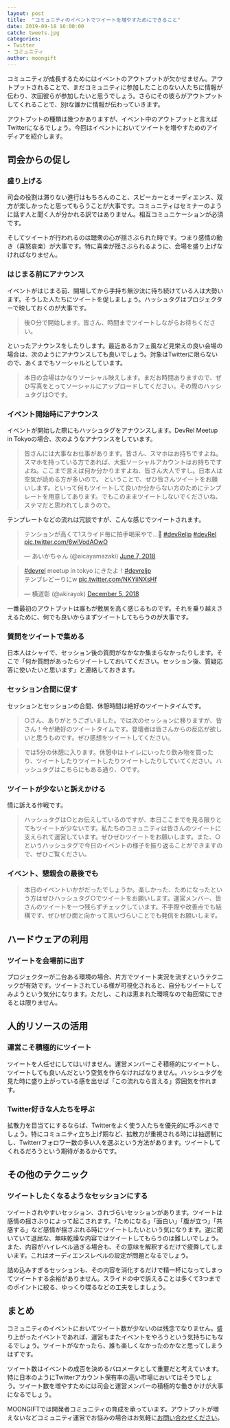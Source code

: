 ```yaml
---
layout: post
title:  "コミュニティのイベントでツイートを増やすためにできること"
date: 2019-09-18 16:00:00
catch: tweets.jpg
categories:
- Twitter
- コミュニティ
author: moongift
---
```


コミュニティが成長するためにはイベントのアウトプットが欠かせません。アウトプットされることで、まだコミュニティに参加したことのない人たちに情報が伝わり、次回彼らが参加したいと思うでしょう。さらにその彼らがアウトプットしてくれることで、別tな誰かに情報が伝わっていきます。

アウトプットの種類は幾つかありますが、イベント中のアウトプットと言えばTwitterになるでしょう。今回はイベントにおいてツイートを増やすためのアイディアを紹介します。

## 司会からの促し

### 盛り上げる

司会の役割は滞りない進行はもちろんのこと、スピーカーとオーディエンス、双方が楽しかったと思ってもらうことが大事です。コミュニティはセミナーのように話す人と聞く人が分かれる訳ではありません。相互コミュニケーションが必須です。

そしてツイートが行われるのは聴衆の心が揺さぶられた時です。つまり感情の動き（喜怒哀楽）が大事です。特に喜楽が揺さぶられるように、会場を盛り上げなければなりません。

### はじまる前にアナウンス

イベントがはじまる前、開場してから手持ち無沙汰に待ち続けている人は大勢います。そうした人たちにツイートを促しましょう。ハッシュタグはプロジェクターで映しておくのが大事です。

> 後○分で開始します。皆さん、時間までツイートしながらお待ちください。

といったアナウンスをしたりします。最近あるカフェ風など見栄えの良い会場の場合は、次のようにアナウンスしても良いでしょう。対象はTwitterに限らないので、あくまでもソーシャルとしています。

> 本日の会場はかなりソーシャル映えします。まだお時間ありますので、ぜひ写真をとってソーシャルにアップロードしてください。その際のハッシュタグは○です。

### イベント開始時にアナウンス

イベントが開始した際にもハッシュタグをアナウンスします。DevRel Meetup in Tokyoの場合、次のようなアナウンスをしています。

> 皆さんには大事なお仕事があります。皆さん、スマホはお持ちですよね。スマホを持っている方であれば、大抵ソーシャルアカウントはお持ちですよね。ここまで言えば何か分かりますよね、皆さん大人ですし。日本人は空気が読める方が多いので。
> ということで、ぜひ皆さんツイートをお願いします。といって何もツイートして良いか分からない方のためにテンプレートを用意してあります。でもこのままツイートしないでくださいね、ステマだと思われてしまうので。

テンプレートなどの流れは冗談ですが、こんな感じでツイートされます。

<blockquote class="twitter-tweet"><p lang="ja" dir="ltr">テンションが高くて1スライド毎に拍手喝采やで…👏 <a href="https://twitter.com/hashtag/devReljp?src=hash&amp;ref_src=twsrc%5Etfw">#devReljp</a> <a href="https://twitter.com/hashtag/devRel?src=hash&amp;ref_src=twsrc%5Etfw">#devRel</a> <a href="https://t.co/6wiVodAOwO">pic.twitter.com/6wiVodAOwO</a></p>&mdash; あいかちゃん (@aicayamazaki) <a href="https://twitter.com/aicayamazaki/status/1004668986653532160?ref_src=twsrc%5Etfw">June 7, 2018</a></blockquote> <script async src="https://platform.twitter.com/widgets.js" charset="utf-8"></script>

<blockquote class="twitter-tweet"><p lang="ja" dir="ltr"><a href="https://twitter.com/hashtag/devrel?src=hash&amp;ref_src=twsrc%5Etfw">#devrel</a> meetup in tokyo にきたよ！<a href="https://twitter.com/hashtag/devreljp?src=hash&amp;ref_src=twsrc%5Etfw">#devreljp</a><br>テンプレどーりにw <a href="https://t.co/NKYiiNXsHf">pic.twitter.com/NKYiiNXsHf</a></p>&mdash; 横道彰 (@akirayok) <a href="https://twitter.com/akirayok/status/1070262615396339712?ref_src=twsrc%5Etfw">December 5, 2018</a></blockquote> <script async src="https://platform.twitter.com/widgets.js" charset="utf-8"></script>

一番最初のアウトプットは誰もが敷居を高く感じるものです。それを乗り越えさえるために、何でも良いからまずツイートしてもらうのが大事です。

### 質問をツイートで集める

日本人はシャイで、セッション後の質問がなかなか集まらなかったりします。そこで「何か質問があったらツイートしておいてください。セッション後、質疑応答に使いたいと思います」と連絡しておきます。

### セッション合間に促す

セッションとセッションの合間、休憩時間は絶好のツイートタイムです。

> ○さん、ありがとうございました。では次のセッションに移りますが、皆さん！今が絶好のツイートタイムです。登壇者は皆さんからの反応が欲しいと思うものです。ぜひ感想をツイートしてください。

> では5分の休憩に入ります。休憩中はトイレにいったり飲み物を買ったり、ツイートしたりツイートしたりツイートしたりしていてください。ハッシュタグはこちらにもある通り、○です。

### ツイートが少ないと訴えかける

情に訴える作戦です。

> ハッシュタグは○とお伝えしているのですが、本日ここまでを見る限りとてもツイートが少ないです。私たちのコミュニティは皆さんのツイートに支えられて運営しています。ぜひぜひツイートをお願いします。また、○というハッシュタグで今日のイベントの様子を振り返ることができますので、ぜひご覧ください。

### イベント、懇親会の最後でも

> 本日のイベントいかがだったでしょうか。楽しかった、ためになったという方はぜひハッシュタグ○でツイートをお願いします。運営メンバー、皆さんのツイートを一つ残らずチェックしています。不手際や改善点でも結構です、ぜひぜひ面と向かって言いづらいことでも発信をお願いします。

## ハードウェアの利用

### ツイートを会場前に出す

プロジェクターが二台ある環境の場合、片方でツイート実況を流すというテクニックが有効です。ツイートされている様が可視化されると、自分もツイートしてみようという気分になります。ただし、これは恵まれた環境なので毎回常にできるとは限りません。

## 人的リソースの活用

### 運営こそ積極的にツイート

ツイートを人任せにしてはいけません。運営メンバーこそ積極的にツイートし、ツイートしても良いんだという空気を作らなければなりません。ハッシュタグを見た時に盛り上がっている感を出せば「この流れなら言える」雰囲気を作れます。

### Twitter好きな人たちを呼ぶ

拡散力を目当てにするならば、Twitterをよく使う人たちを優先的に呼ぶべきでしょう。特にコミュニティ立ち上げ期など、拡散力が重視される時には抽選制にし、Twitterrフォロワー数の多い人を選ぶという方法があります。ツイートしてくれるだろうという期待があるからです。

## その他のテクニック

### ツイートしたくなるようなセッションにする

ツイートされやすいセッション、されづらいセッションがあります。ツイートは感情の揺さぶりによって起こされます。「ためになる」「面白い」「腹が立つ」「共感する」など感情が揺さぶれる時にツイートしたいという気になります。逆に聞いていて退屈な、無味乾燥な内容ではツイートしてもらうのは難しいでしょう。また、内容がハイレベル過ぎる場合も、その意味を解釈するだけで疲弊してしまいます。これはオーディエンスレベルの設定が問題となるでしょう。

詰め込みすぎるセッションも、その内容を消化するだけで精一杯になってしまってツイートする余裕がありません。スライドの中で訴えることは多くて3つまでのポイントに絞る、ゆっくり喋るなどの工夫をしましょう。

## まとめ

コミュニティのイベントにおいてツイート数が少ないのは残念でなりません。盛り上がったイベントであれば、運営もまたイベントをやろうという気持ちにもなるでしょう。ツイートがなかったら、誰も楽しくなかったのかなと思ってしまうはずです。

ツイート数はイベントの成否を決めるバロメータとして重要だと考えています。特に日本のようにTwitterアカウント保有率の高い市場においてはそうでしょう。ツイート数を増やすためには司会と運営メンバーの積極的な働きかけが大事になるでしょう。

MOONGIFTでは開発者コミュニティの育成を承っています。アウトプットが増えないなどコミュニティ運営でお悩みの場合はお気軽に[お問い合わせください](/contact)。
